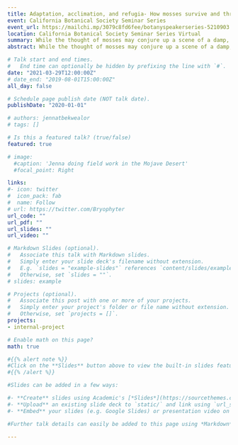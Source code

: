 ```yaml
---
title: Adaptation, acclimation, and refugia- How mosses survive and thrive in the desert
event: California Botanical Society Seminar Series
event_url: https://mailchi.mp/3079c8fd6fee/botanyspeakerseries-5210903
location: California Botanical Society Seminar Series Virtual
summary: While the thought of mosses may conjure up a scene of a damp, dark forest, mosses are actually common in deserts. This talk will cover some of my recent research on the genetic, physiological, and ecological adaptations that mosses in the genus Syntrichia (Pottiaceae) have to survive in the high light and low water habitat of California's Mojave Desert.  
abstract: While the thought of mosses may conjure up a scene of a damp, dark forest, mosses are actually common in deserts. This talk will cover some of my recent research on the genetic, physiological, and ecological adaptations that mosses in the genus Syntrichia (Pottiaceae) have to survive in the high light and low water habitat of California's Mojave Desert.  

# Talk start and end times.
#   End time can optionally be hidden by prefixing the line with `#`.
date: "2021-03-29T12:00:00Z"
# date_end: "2019-08-01T15:00:00Z"
all_day: false

# Schedule page publish date (NOT talk date).
publishDate: "2020-01-01"

# authors: jennatbekwealor
# tags: []

# Is this a featured talk? (true/false)
featured: true

# image:
  #caption: 'Jenna doing field work in the Mojave Desert'
  #focal_point: Right

links:
#- icon: twitter
#  icon_pack: fab
#  name: Follow
# url: https://twitter.com/Bryophyter
url_code: ""
url_pdf: ""
url_slides: ""
url_video: ""

# Markdown Slides (optional).
#   Associate this talk with Markdown slides.
#   Simply enter your slide deck's filename without extension.
#   E.g. `slides = "example-slides"` references `content/slides/example-slides.md`.
#   Otherwise, set `slides = ""`.
# slides: example

# Projects (optional).
#   Associate this post with one or more of your projects.
#   Simply enter your project's folder or file name without extension.
#   Otherwise, set `projects = []`.
projects:
- internal-project

# Enable math on this page?
math: true

#{{% alert note %}}
#Click on the **Slides** button above to view the built-in slides feature.
#{{% /alert %}}

#Slides can be added in a few ways:

#- **Create** slides using Academic's [*Slides*](https://sourcethemes.com/academic/docs/managing-content/#create-slides) feature and link using `slides` parameter in the front matter of the talk file
#- **Upload** an existing slide deck to `static/` and link using `url_slides` parameter in the front matter of the talk file
#- **Embed** your slides (e.g. Google Slides) or presentation video on this page using [shortcodes](https://sourcethemes.com/academic/docs/writing-markdown-latex/).

#Further talk details can easily be added to this page using *Markdown* and $\rm \LaTeX$ math code.

---
```


